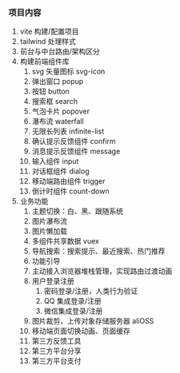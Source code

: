 ### 项目内容

1. vite 构建/配置项目
2. tailwind 处理样式
3. 前台与中台路由/架构区分
4. 构建前端组件库
   1. svg 矢量图标 svg-icon
   2. 弹出窗口 popup
   3. 按钮 button
   4. 搜索框 search
   5. 气泡卡片 popover
   6. 瀑布流 waterfall
   7. 无限长列表 infinite-list
   8. 确认提示反馈组件 confirm
   9. 消息提示反馈组件 message
   10. 输入组件 input
   11. 对话框组件 dialog
   12. 移动端路由组件 trigger
   13. 倒计时组件 count-down
5. 业务功能
   1. 主题切换：白、黑、跟随系统
   2. 图片瀑布流
   3. 图片懒加载
   4. 多组件共享数据 vuex
   5. 导航搜索：搜索提示、最近搜索、热门推荐
   6. 功能引导
   7. 主动接入浏览器堆栈管理，实现路由过渡动画
   8. 用户登录注册
      1. 密码登录/注册，人类行为验证
      2. QQ 集成登录/注册
      3. 微信集成登录/注册
   9. 图片裁剪，上传对象存储服务器 aliOSS
   10. 移动端页面切换动画、页面缓存
   11. 第三方反馈工具
   12. 第三方平台分享
   13. 第三方平台支付
